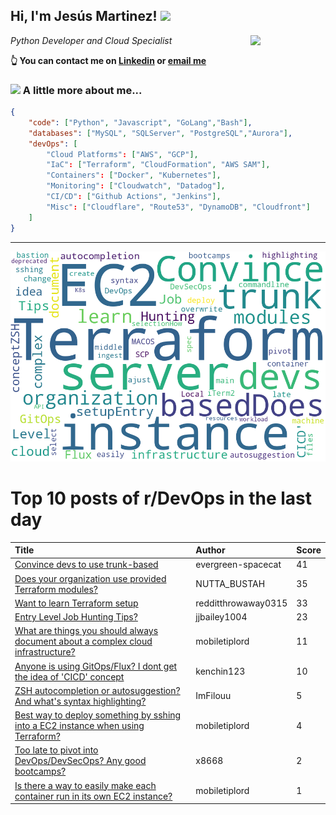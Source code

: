 <!--
**jmartinezl/jmartinezl** is a ✨ _special_ ✨ repository because its `README.md` (this file) appears on your GitHub profile.

Here are some ideas to get you started:

- 🔭 I’m currently working on ...
- 🌱 I’m currently learning ...
- 👯 I’m looking to collaborate on ...
- 🤔 I’m looking for help with ...
- 💬 Ask me about ...
- 📫 How to reach me: ...
- 😄 Pronouns: ...
- ⚡ Fun fact: ...
-->

<h2>Hi, I'm Jesús Martinez! <img src="https://media.giphy.com/media/WUlplcMpOCEmTGBtBW/giphy.gif" width="30"> </h2>
<img align='right' src="https://media.giphy.com/media/NytMLKyiaIh6VH9SPm/giphy.gif" width="120">
<p><em>Python Developer and Cloud Specialist
</em></p>

**👆 You can contact me on [Linkedin](https://www.linkedin.com/in/jes%C3%BAs-martinez-2b7b10104/) or [email me](mailto:jesus.mtz.lorenzo@gmail.com)**

### <img src="https://media.giphy.com/media/VgCDAzcKvsR6OM0uWg/giphy.gif" width="50"> A little more about me...  

```json
{
    "code": ["Python", "Javascript", "GoLang","Bash"],
    "databases": ["MySQL", "SQLServer", "PostgreSQL","Aurora"],
    "devOps": [
        "Cloud Platforms": ["AWS", "GCP"],
        "IaC": ["Terraform", "CloudFormation", "AWS SAM"],
        "Containers": ["Docker", "Kubernetes"],
        "Monitoring": ["Cloudwatch", "Datadog"],
        "CI/CD": ["Github Actions", "Jenkins"],
        "Misc": ["Cloudflare", "Route53", "DynamoDB", "Cloudfront"]
    ]
}
```
---

![Wordcloud](./cloud.png)

# Top 10 posts of r/DevOps in the last day

| Title | Author | Score |
|:---|:---|:---|
| [Convince devs to use trunk-based](https://www.reddit.com/r/devops/comments/ytuss8/convince_devs_to_use_trunkbased/) | evergreen-spacecat | 41 |
| [Does your organization use provided Terraform modules?](https://www.reddit.com/r/devops/comments/ytg7o1/does_your_organization_use_provided_terraform/) | NUTTA_BUSTAH | 35 |
| [Want to learn Terraform setup](https://www.reddit.com/r/devops/comments/ytaars/want_to_learn_terraform_setup/) | redditthrowaway0315 | 33 |
| [Entry Level Job Hunting Tips?](https://www.reddit.com/r/devops/comments/ytif4q/entry_level_job_hunting_tips/) | jjbailey1004 | 23 |
| [What are things you should always document about a complex cloud infrastructure?](https://www.reddit.com/r/devops/comments/ytiy0z/what_are_things_you_should_always_document_about/) | mobiletiplord | 11 |
| [Anyone is using GitOps/Flux? I dont get the idea of 'CICD' concept](https://www.reddit.com/r/devops/comments/yt8o1z/anyone_is_using_gitopsflux_i_dont_get_the_idea_of/) | kenchin123 | 10 |
| [ZSH autocompletion or autosuggestion? And what's syntax highlighting?](https://www.reddit.com/r/devops/comments/ytllg6/zsh_autocompletion_or_autosuggestion_and_whats/) | ImFilouu | 5 |
| [Best way to deploy something by sshing into a EC2 instance when using Terraform?](https://www.reddit.com/r/devops/comments/ytiwnc/best_way_to_deploy_something_by_sshing_into_a_ec2/) | mobiletiplord | 4 |
| [Too late to pivot into DevOps/DevSecOps? Any good bootcamps?](https://www.reddit.com/r/devops/comments/ytlpki/too_late_to_pivot_into_devopsdevsecops_any_good/) | x8668 | 2 |
| [Is there a way to easily make each container run in its own EC2 instance?](https://www.reddit.com/r/devops/comments/ytj7vt/is_there_a_way_to_easily_make_each_container_run/) | mobiletiplord | 1 |

